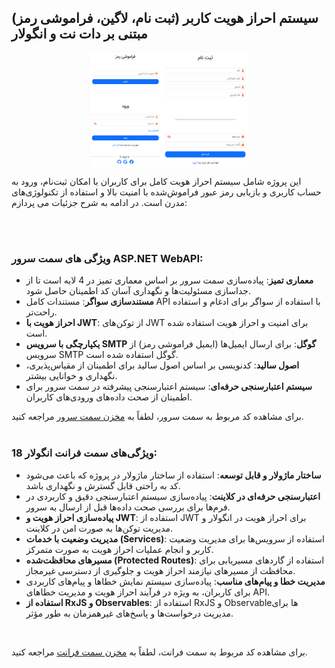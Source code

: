 
##   سیستم احراز هویت کاربر (ثبت نام، لاگین، فراموشی رمز) مبتنی بر دات نت و انگولار


<img src="https://raw.githubusercontent.com/Motavakel/AngularAuthApi/main/proj.png" style="width: 50%; max-width: 100%;display: block;margin: auto;"/>


<p align="justify">

 این پروژه شامل سیستم احراز هویت کامل برای کاربران با امکان ثبت‌نام، ورود به حساب کاربری و بازیابی رمز عبور فراموش‌شده با امنیت بالا و استفاده از تکنولوژی‌های مدرن است. در ادامه به شرح جزئیات می پردازم:

 <br/>
 <br/>
<p align="justify">
  
### ویژگی های سمت سرور ASP.NET WebAPI:

- **معماری تمیز**: پیاده‌سازی سمت سرور بر اساس معماری تمیز در 4 لایه است تا از جداسازی مسئولیت‌ها و نگهداری آسان کد اطمینان حاصل شود.
- **مستندسازی سواگر**: مستندات کامل API با استفاده از سواگر برای ادغام و استفاده راحت‌تر.
- **احراز هویت با JWT**: از توکن‌های JWT برای امنیت و احراز هویت استفاده شده است.
- **یکپارچگی با سرویس SMTP گوگل**: برای ارسال ایمیل‌ها (ایمیل‌ فراموشی رمز) از سرویس SMTP گوگل استفاده شده است.
- **اصول سالید**: کدنویسی بر اساس اصول سالید برای اطمینان از مقیاس‌پذیری، نگهداری و خوانایی بیشتر.
- **سیستم اعتبارسنجی حرفه‌ای**: سیستم اعتبارسنجی پیشرفته در سمت سرور برای اطمینان از صحت داده‌های ورودی‌های کاربران.




برای مشاهده کد مربوط به سمت سرور، لطفاً به [مخزن سمت سرور](https://github.com/Motavakel/AngularAuthApi/tree/main/AngularAuthAPI) مراجعه کنید.
 <br/>
 <br/>

### ویژگی‌های سمت فرانت انگولار 18:

- **ساختار ماژولار و قابل توسعه**: استفاده از ساختار ماژولار در پروژه که باعث می‌شود کد به راحتی قابل گسترش و نگهداری باشد.
- **اعتبارسنجی حرفه‌ای در کلاینت**: پیاده‌سازی سیستم اعتبارسنجی دقیق و کاربردی در فرم‌ها برای بررسی صحت داده‌ها قبل از ارسال به سرور.
- **پیاده‌سازی احراز هویت و JWT**: استفاده از JWT برای احراز هویت در انگولار و مدیریت توکن‌ها به صورت امن در کلاینت.
- **مدیریت وضعیت با خدمات (Services)**: استفاده از سرویس‌ها برای مدیریت وضعیت کاربر و انجام عملیات احراز هویت به صورت متمرکز.
- **مسیرهای محافظت‌شده (Protected Routes)**: استفاده از گاردهای مسیریابی برای محافظت از مسیرهای نیازمند احراز هویت و جلوگیری از دسترسی غیرمجاز.
- **مدیریت خطا و پیام‌های مناسب**: پیاده‌سازی سیستم نمایش خطاها و پیام‌های کاربردی برای کاربران، به ویژه در فرآیند احراز هویت و مدیریت خطاهای API.
- **استفاده از RxJS و Observables**: استفاده از RxJS و Observable‌ها برای مدیریت درخواست‌ها و پاسخ‌های غیرهمزمان به طور مؤثر.
 <br/>
 <p align="justify">

برای مشاهده کد مربوط به سمت فرانت، لطفاً به [مخزن سمت فرانت](https://github.com/Motavakel/AuthApi/tree/main/AngularAuthUI) مراجعه کنید.
